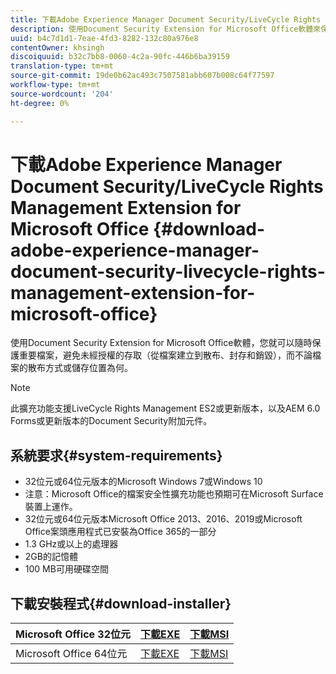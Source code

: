```yaml
---
title: 下載Adobe Experience Manager Document Security/LiveCycle Rights Management Extension for Microsoft Office
description: 使用Document Security Extension for Microsoft Office軟體來保護重要檔案不會遭到未經授權的存取
uuid: b4c7d1d1-7eae-4fd3-8282-132c80a976e8
contentOwner: khsingh
discoiquuid: b32c7bb8-0060-4c2a-90fc-446b6ba39159
translation-type: tm+mt
source-git-commit: 19de0b62ac493c7507581abb607b008c64f77597
workflow-type: tm+mt
source-wordcount: '204'
ht-degree: 0%

---
```



# 下載Adobe Experience Manager Document Security/LiveCycle Rights Management Extension for Microsoft Office {#download-adobe-experience-manager-document-security-livecycle-rights-management-extension-for-microsoft-office}

使用Document Security Extension for Microsoft Office軟體，您就可以隨時保護重要檔案，避免未經授權的存取（從檔案建立到散布、封存和銷毀），而不論檔案的散布方式或儲存位置為何。

>[!NOTE]
>
>此擴充功能支援LiveCycle Rights Management ES2或更新版本，以及AEM 6.0 Forms或更新版本的Document Security附加元件。

## 系統要求{#system-requirements}

* 32位元或64位元版本的Microsoft Windows 7或Windows 10
* 注意：Microsoft Office的檔案安全性擴充功能也預期可在Microsoft Surface裝置上運作。
* 32位元或64位元版本Microsoft Office 2013、2016、2019或Microsoft Office案頭應用程式已安裝為Office 365的一部分
* 1.3 GHz或以上的處理器
* 2GB的記憶體
* 100 MB可用硬碟空間

## 下載安裝程式{#download-installer}

| Microsoft Office 32位元 | [下載EXE](http://download.macromedia.com/pub/livecycle/policyserver/DocumentSecurityExtensionforMicrosoftOffice.exe) | [下載MSI](http://download.macromedia.com/pub/livecycle/policyserver/DocumentSecurityExtensionforMicrosoftOffice.zip) |
|---|---|---|
| Microsoft Office 64位元 | [下載EXE](http://download.macromedia.com/pub/livecycle/policyserver/DocumentSecurityExtensionforMicrosoftOffice64.exe) | [下載MSI](http://download.macromedia.com/pub/livecycle/policyserver/DocumentSecurityExtensionforMicrosoftOffice64.zip) |

